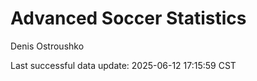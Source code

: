 # Advanced Soccer Statistics
Denis Ostroushko

<!-- gfm -->

Last successful data update: 2025-06-12 17:15:59 CST
